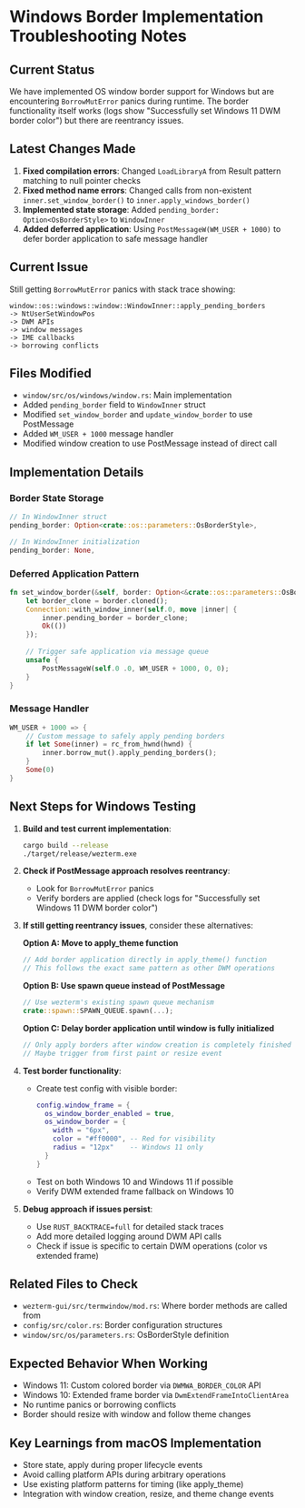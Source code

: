 # Windows Border Implementation Troubleshooting Notes

## Current Status
We have implemented OS window border support for Windows but are encountering `BorrowMutError` panics during runtime. The border functionality itself works (logs show "Successfully set Windows 11 DWM border color") but there are reentrancy issues.

## Latest Changes Made
1. **Fixed compilation errors**: Changed `LoadLibraryA` from Result pattern matching to null pointer checks
2. **Fixed method name errors**: Changed calls from non-existent `inner.set_window_border()` to `inner.apply_windows_border()`
3. **Implemented state storage**: Added `pending_border: Option<OsBorderStyle>` to `WindowInner`
4. **Added deferred application**: Using `PostMessageW(WM_USER + 1000)` to defer border application to safe message handler

## Current Issue
Still getting `BorrowMutError` panics with stack trace showing:
```
window::os::windows::window::WindowInner::apply_pending_borders
-> NtUserSetWindowPos 
-> DWM APIs 
-> window messages 
-> IME callbacks 
-> borrowing conflicts
```

## Files Modified
- `window/src/os/windows/window.rs`: Main implementation
- Added `pending_border` field to `WindowInner` struct
- Modified `set_window_border` and `update_window_border` to use PostMessage
- Added `WM_USER + 1000` message handler
- Modified window creation to use PostMessage instead of direct call

## Implementation Details

### Border State Storage
```rust
// In WindowInner struct
pending_border: Option<crate::os::parameters::OsBorderStyle>,

// In WindowInner initialization
pending_border: None,
```

### Deferred Application Pattern
```rust
fn set_window_border(&self, border: Option<&crate::os::parameters::OsBorderStyle>) {
    let border_clone = border.cloned();
    Connection::with_window_inner(self.0, move |inner| {
        inner.pending_border = border_clone;
        Ok(())
    });
    
    // Trigger safe application via message queue
    unsafe {
        PostMessageW(self.0 .0, WM_USER + 1000, 0, 0);
    }
}
```

### Message Handler
```rust
WM_USER + 1000 => {
    // Custom message to safely apply pending borders
    if let Some(inner) = rc_from_hwnd(hwnd) {
        inner.borrow_mut().apply_pending_borders();
    }
    Some(0)
}
```

## Next Steps for Windows Testing

1. **Build and test current implementation**:
   ```bash
   cargo build --release
   ./target/release/wezterm.exe
   ```

2. **Check if PostMessage approach resolves reentrancy**:
   - Look for `BorrowMutError` panics
   - Verify borders are applied (check logs for "Successfully set Windows 11 DWM border color")

3. **If still getting reentrancy issues**, consider these alternatives:
   
   **Option A: Move to apply_theme function**
   ```rust
   // Add border application directly in apply_theme() function
   // This follows the exact same pattern as other DWM operations
   ```
   
   **Option B: Use spawn queue instead of PostMessage**
   ```rust
   // Use wezterm's existing spawn queue mechanism
   crate::spawn::SPAWN_QUEUE.spawn(...);
   ```
   
   **Option C: Delay border application until window is fully initialized**
   ```rust
   // Only apply borders after window creation is completely finished
   // Maybe trigger from first paint or resize event
   ```

4. **Test border functionality**:
   - Create test config with visible border:
     ```lua
     config.window_frame = {
       os_window_border_enabled = true,
       os_window_border = {
         width = "6px",
         color = "#ff0000", -- Red for visibility
         radius = "12px"    -- Windows 11 only
       }
     }
     ```
   - Test on both Windows 10 and Windows 11 if possible
   - Verify DWM extended frame fallback on Windows 10

5. **Debug approach if issues persist**:
   - Use `RUST_BACKTRACE=full` for detailed stack traces
   - Add more detailed logging around DWM API calls
   - Check if issue is specific to certain DWM operations (color vs extended frame)

## Related Files to Check
- `wezterm-gui/src/termwindow/mod.rs`: Where border methods are called from
- `config/src/color.rs`: Border configuration structures
- `window/src/os/parameters.rs`: OsBorderStyle definition

## Expected Behavior When Working
- Windows 11: Custom colored border via `DWMWA_BORDER_COLOR` API
- Windows 10: Extended frame border via `DwmExtendFrameIntoClientArea`
- No runtime panics or borrowing conflicts
- Border should resize with window and follow theme changes

## Key Learnings from macOS Implementation
- Store state, apply during proper lifecycle events
- Avoid calling platform APIs during arbitrary operations
- Use existing platform patterns for timing (like apply_theme)
- Integration with window creation, resize, and theme change events